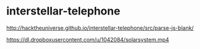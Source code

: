 interstellar-telephone
======================

http://hacktheuniverse.github.io/interstellar-telephone/src/parse-js-blank/

https://dl.dropboxusercontent.com/u/1042084/solarsystem.mp4
